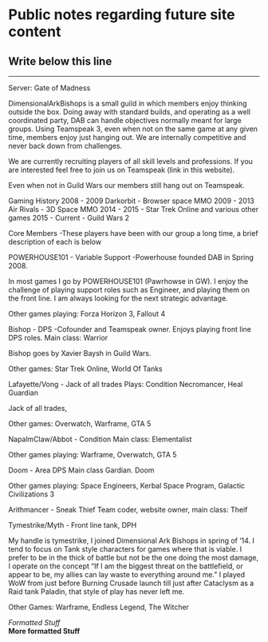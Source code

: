 # Public notes regarding future site content

## Write below this line

***
Server: Gate of Madness


DimensionalArkBishops is a small guild in which members enjoy thinking outside the box. Doing away with standard builds, and operating as a well coordinated party, DAB can handle objectives normally meant for large groups. Using Teamspeak 3, even when not on the same game at any given time, members enjoy just hanging out. We are internally competitive and never back down from challenges. 

We are currently recruiting players of all skill levels and professions. If you are interested feel free to join us on Teamspeak (link in this website). 

Even when not in Guild Wars our members still hang out on Teamspeak. 


Gaming History
2008 - 2009 Darkorbit - Browser space MMO
2009 - 2013 Air Rivals - 3D Space MMO 
2014 - 2015 - Star Trek Online and various other games
2015 - Current - Guild Wars 2


Core Members 
-These players have been with our group a long time, a brief description of each is below


POWERHOUSE101 - Variable Support
-Powerhouse founded DAB in Spring 2008.

In most games I go by POWERHOUSE101 (Pawrhowse in GW). I enjoy the challenge of playing support roles such as Engineer, and playing them on the front line. I am always looking for the next strategic advantage. 

Other games playing: Forza Horizon 3, Fallout 4


Bishop - DPS
-Cofounder and Teamspeak owner. Enjoys playing front line DPS roles. Main class: Warrior 

Bishop goes by Xavier Baysh in Guild Wars. 

Other games: Star Trek Online, World Of Tanks


Lafayette/Vong - Jack of all trades
Plays: Condition Necromancer, Heal Guardian

Jack of all trades, 

Other games: Overwatch, Warframe, GTA 5

NapalmClaw/Abbot - Condition 
Main class: Elementalist

Other games playing: Warframe, Overwatch, GTA 5 

Doom - Area DPS
Main class Gardian. Doom 

Other games playing: Space Engineers, Kerbal Space Program, Galactic Civilizations 3 

Arithmancer - Sneak Thief
Team coder, website owner, main class: Theif

Tymestrike/Myth - Front line tank, DPH

 My handle is tymestrike, I joined Dimensional Ark Bishops in spring of ’14. I tend to focus on Tank style characters for games where that is viable. I prefer to be in the thick of battle but not be the one doing the most damage, I operate on the concept “If I am the biggest threat on the battlefield, or appear to be, my allies can lay waste to everything around me.” I played WoW from just before Burning Crusade launch till just after Cataclysm as a Raid tank Paladin, that style of play has never left me.

Other Games: Warframe, Endless Legend, The Witcher

_Formatted Stuff_    
**More formatted Stuff**
